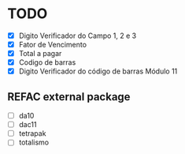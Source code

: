 # TODO
- [x] Digito Verificador do Campo 1, 2 e 3
- [x] Fator de Vencimento
- [x] Total a pagar
- [x] Codigo de barras
- [x] Digito Verificador do código de barras Módulo 11

## REFAC external package
- [ ] da10
- [ ] dac11
- [ ] tetrapak
- [ ] totalismo